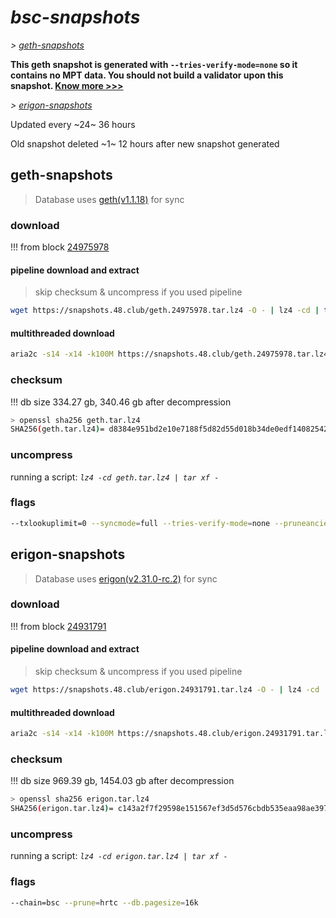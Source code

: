 # *bsc-snapshots*


*\> [geth-snapshots](#geth-snapshots)*

**This geth snapshot is generated with `--tries-verify-mode=none` so it contains no MPT data. You should not build a validator upon this snapshot. [Know more >>>](https://github.com/bnb-chain/bsc/pull/926)**

*\> [erigon-snapshots](#erigon-snapshots)*

Updated every ~24~ 36 hours

Old snapshot deleted ~1~ 12 hours after new snapshot generated

## geth-snapshots


> Database uses [geth(v1.1.18)](https://github.com/bnb-chain/bsc/releases/tag/v1.1.18) for sync


### download

<!-- begin_geth -->

!!! from block [24975978](https://bscscan.com/block/24975978)

#### pipeline download and extract
> skip checksum & uncompress if you used pipeline
```bash
wget https://snapshots.48.club/geth.24975978.tar.lz4 -O - | lz4 -cd | tar xf -
```

#### multithreaded download

```bash
aria2c -s14 -x14 -k100M https://snapshots.48.club/geth.24975978.tar.lz4 -o geth.tar.lz4
```


### checksum

!!! db size 334.27 gb, 340.46 gb after decompression
```bash
> openssl sha256 geth.tar.lz4
SHA256(geth.tar.lz4)= d8384e951bd2e10e7188f5d82d55d018b34de0edf1408254228cc8d107c556c9
```

<!-- end_geth -->

### uncompress


running a script: _`lz4 -cd geth.tar.lz4 | tar xf -`_


### flags


```bash
--txlookuplimit=0 --syncmode=full --tries-verify-mode=none --pruneancient=true --diffblock=5000
```


## erigon-snapshots


> Database uses [erigon(v2.31.0-rc.2)](https://github.com/ledgerwatch/erigon/releases/tag/v2.31.0-rc.2) for sync


### download

<!-- begin_erigon -->

!!! from block [24931791](https://bscscan.com/block/24931791)

#### pipeline download and extract
> skip checksum & uncompress if you used pipeline
```bash
wget https://snapshots.48.club/erigon.24931791.tar.lz4 -O - | lz4 -cd | tar xf -
```

#### multithreaded download

```bash
aria2c -s14 -x14 -k100M https://snapshots.48.club/erigon.24931791.tar.lz4 -o erigon.tar.lz4
```


### checksum

!!! db size 969.39 gb, 1454.03 gb after decompression
```bash
> openssl sha256 erigon.tar.lz4
SHA256(erigon.tar.lz4)= c143a2f7f29598e151567ef3d5d576cbdb535eaa98ae3974fe253ceb5b05d77f
```

<!-- end_erigon -->


### uncompress


running a script: _`lz4 -cd erigon.tar.lz4 | tar xf -`_


### flags


```bash
--chain=bsc --prune=hrtc --db.pagesize=16k
```
